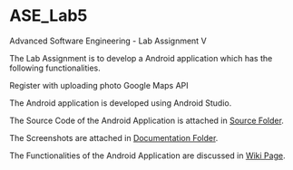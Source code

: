 # ASE_Lab5

Advanced Software Engineering - Lab Assignment V

The Lab Assignment is to develop a Android application which has the following functionalities.

Register with uploading photo
Google Maps API

The Android application is developed using Android Studio.

The Source Code of the Android Application is attached in [Source Folder](https://github.com/BhavyaTeja/ASE_Lab5/tree/master/Source).

The Screenshots are attached in [Documentation Folder](https://github.com/BhavyaTeja/ASE_Lab5/tree/master/Documentation/Screenshots).

The Functionalities of the Android Application are discussed in [Wiki Page](https://github.com/BhavyaTeja/ASE_Lab5/wiki/Lab-Assignment-5-At-a-Glance).
